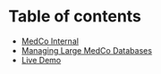 # Table of contents

* [MedCo Internal](README.md)
* [Managing Large MedCo Databases](large-databases.md)
* [Live Demo](live-demo.md)

